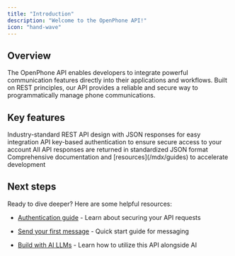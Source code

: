 ```yaml
---
title: "Introduction"
description: "Welcome to the OpenPhone API!"
icon: "hand-wave"
---
```


## Overview

The OpenPhone API enables developers to integrate powerful communication features directly into their applications and workflows. Built on REST principles, our API provides a reliable and secure way to programmatically manage phone communications.

## Key features

<CardGroup cols={2}>
  <Card title="REST architecture" icon="code">
    Industry-standard REST API design with JSON responses for easy integration
  </Card>

  <Card title="Secure authentication" icon="lock">
    API key-based authentication to ensure secure access to your account
  </Card>

  <Card title="JSON responses" icon="brackets-curly">
    All API responses are returned in standardized JSON format
  </Card>

  <Card title="Developer tools" icon="screwdriver-wrench">
    Comprehensive documentation and [resources](/mdx/guides) to accelerate development
  </Card>
</CardGroup>

## Next steps

Ready to dive deeper? Here are some helpful resources:

* [Authentication guide](/mdx/api-reference/authentication) - Learn about securing your API requests

* [Send your first message](/mdx/api-reference/send-your-first-message) - Quick start guide for messaging

* [Build with AI LLMs](/mdx/guides/building-with-ai-llms) - Learn how to utilize this API alongside AI